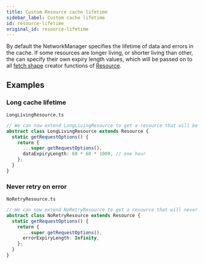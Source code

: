```yaml
---
title: Custom Resource cache lifetime
sidebar_label: Custom cache lifetime
id: resource-lifetime
original_id: resource-lifetime
---
```

By default the NetworkManager specifies the lifetime of data and errors in the cache.
If some resources are longer living, or shorter living than other, the can specify their own expiry length values,
which will be passed on to all [fetch shape](../api/FetchShape.md) creator functions of [Resource](../api/Resource.md).

## Examples

### Long cache lifetime

`LongLivingResource.ts`

```typescript
// We can now extend LongLivingResource to get a resource that will be cached for one hour
abstract class LongLivingResource extends Resource {
  static getRequestOptions() {
    return {
      ...super.getRequestOptions(),
      dataExpiryLength: 60 * 60 * 1000, // one hour
    };
  }
}
```

### Never retry on error

`NoRetryResource.ts`

```typescript
// We can now extend NoRetryResource to get a resource that will never retry on network error
abstract class NoRetryResource extends Resource {
  static getRequestOptions() {
    return {
      ...super.getRequestOptions(),
      errorExpiryLength: Infinity,
    };
  }
}
```
